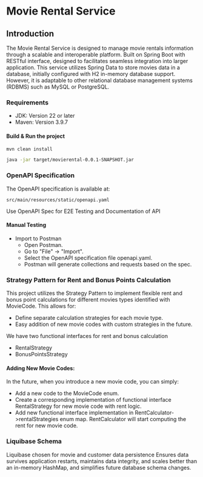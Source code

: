 
# Movie Rental Service 

## Introduction

The Movie Rental Service is designed to manage movie rentals information through a scalable and interoperable platform. Built on Spring Boot with RESTful interface, designed to facilitates seamless integration into larger application. This service utilizes Spring Data to store movies data in a database, initially configured with H2 in-memory database support. However, it is adaptable to other relational database management systems (RDBMS) such as MySQL or PostgreSQL.

### Requirements

- JDK: Version 22 or later
- Maven: Version 3.9.7

#### Build & Run the project

```bash
mvn clean install

java -jar target/movierental-0.0.1-SNAPSHOT.jar
```

### OpenAPI Specification
The OpenAPI specification is available at:
```
src/main/resources/static/openapi.yaml
```
Use OpenAPI Spec for E2E Testing and Documentation of API

#### Manual Testing
- Import to Postman
  - Open Postman.
  - Go to "File" -> "Import".
  - Select the OpenAPI specification file openapi.yaml.
  - Postman will generate collections and requests based on the spec.

### Strategy Pattern for Rent and Bonus Points Calculation

This project utilizes the Strategy Pattern to implement flexible rent and bonus point calculations for different movies types identified with MovieCode. This allows for:
- Define separate calculation strategies for each movie type.
- Easy addition of new movie codes with custom strategies in the future.

We have two functional interfaces for rent and bonus calculation 
- RentalStrategy
- BonusPointsStrategy

#### Adding New Movie Codes:

In the future, when you introduce a new movie code, you can simply:
- Add a new code to the MovieCode enum.
- Create a corresponding implementation of functional interface RentalStrategy for new movie code with rent logic.
- Add new functional interface implementation in RentCalculator->rentalStrategies enum map. RentCalculator will start computing the rent for new movie code.


### Liquibase Schema
Liquibase chosen for movie and customer data persistence
Ensures data survives application restarts, maintains data integrity, and scales better than an in-memory HashMap, and simplifies future database schema changes.




